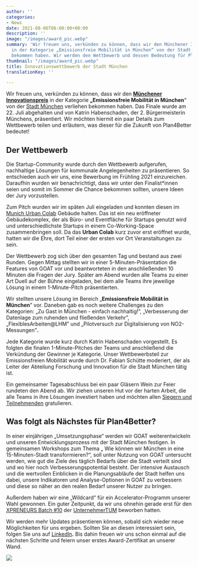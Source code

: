 ```yaml
---
author: ''
categories:
- News
date: 2021-08-06T06:00:00+00:00
description: ''
image: "/images/award_pic.webp"
summary: 'Wir freuen uns, verkünden zu können, dass wir den Münchener Innovationspreis
  in der Kategorie „Emissionsfreie Mobilität in München“ von der Stadt München verliehen
  bekommen haben. Wir werden den Wettbewerb und dessen Bedeutung für Plan4Better diskutieren. '
thumbnail: "/images/award_pic.webp"
title: Innovationswettbewerb der Stadt München
translationKey: ''

---
```

Wir freuen uns, verkünden zu können, dass wir den [**Münchener Innovationspreis**](https://muenchen.digital/blog/innovationspreis-2021/) in der Kategorie **„Emissionsfreie Mobilität in München**“ von der [Stadt München](https://www.muenchen.de/rathaus/wirtschaft/tech/digitalisierung-plattformen/Innovationswettbewerb.html) verliehen bekommen haben. Das Finale wurde am 22. Juli abgehalten und von Katrin Habenschaden, der 2. Bürgermeisterin Münchens, präsentiert. Wir möchten hiermit ein paar Details zum Wettbewerb teilen und erläutern, was dieser für die Zukunft von Plan4Better bedeutet!

## **Der Wettbewerb**

Die Startup-Community wurde durch den Wettbewerb aufgerufen, nachhaltige Lösungen für kommunale Angelegenheiten zu präsentieren. So entschieden auch wir uns, eine Bewerbung im Frühling 2021 einzureichen. Daraufhin wurden wir benachrichtigt, dass wir unter den Finalist*innen seien und somit im Sommer die Chance bekommen sollten, unsere Ideen der Jury vorzustellen.

Zum Pitch wurden wir im späten Juli eingeladen und konnten diesen im [Munich Urban Colab](https://www.munich-urban-colab.de/) Gebäude halten. Das ist ein neu eröffneter Gebäudekomplex, der als Büro- und Eventfläche für Startups genutzt wird und unterschiedlichste Startups in einem Co-Working-Space zusammenbringen soll. Da das **Urban Colab** kurz zuvor erst eröffnet wurde, hatten wir die Ehre, dort Teil einer der ersten vor Ort Veranstaltungen zu sein.

Der Wettbewerb zog sich über den gesamten Tag und bestand aus zwei Runden. Gegen Mittag stellten wir in einer 5-Minuten-Präsentation die Features von GOAT vor und beantworteten in den anschließenden 10 Minuten die Fragen der Jury. Später am Abend wurden alle Teams zu einer Art Duell auf der Bühne eingeladen, bei dem alle Teams ihre jeweilige Lösung in einem 1-Minute-Pitch präsentierten.

Wir stellten unsere Lösung im Bereich „**Emissionsfreie Mobilität in München**” vor. Daneben gab es noch weitere Challenges zu den Kategorien: „Zu Gast in München - einfach nachhaltig!”, „Verbesserung der Datenlage zum ruhenden und fließenden Verkehr”, „FlexiblesArbeiten@LHM” und „Pilotversuch zur Digitalisierung von NO2-Messungen"**.**

Jede Kategorie wurde kurz durch Katrin Habenschaden vorgestellt. Es folgten die finalen 1-Minute-Pitches der Teams und anschließend die Verkündung der Gewinner je Kategorie. Unser Wettbewerbsteil zur Emissionsfreien Mobilität wurde durch Dr. Fabian Schütte moderiert, der als Leiter der Abteilung Forschung und Innovation für die Stadt München tätig ist.

Ein gemeinsamer Tagesabschluss bei ein paar Gläsern Wein zur Feier rundeten den Abend ab. Wir ziehen unseren Hut vor der harten Arbeit, die alle Teams in ihre Lösungen investiert haben und möchten allen [Siegern und Teilnehmenden](https://www.munich-startup.de/74796/innovationspreis-2021-gewinner/) gratulieren.

## **Was folgt als Nächstes für Plan4Better?**

In einer einjährigen „Umsetzungsphase“ werden wir GOAT weiterentwickeln und unseren Entwicklungsprozess mit der Stadt München festigen. In gemeinsamen Workshops zum Thema „ Wie können wir München in eine 15-Minuten-Stadt transformieren?“, soll unter Nutzung von GOAT untersucht werden, wie gut die Ziele des täglich Bedarfs über die Stadt verteilt sind und wo hier noch Verbesserungspotential besteht. Der intensive Austausch und die wertvollen Einblicken in die Planungsabläufe der Stadt helfen uns dabei, unsere Indikatoren und Analyse-Optionen in GOAT zu verbessern und diese so näher an den realen Bedarf unserer Nutzer zu bringen.

Außerdem haben wir eine „Wildcard“ für ein Accelerator-Programm unserer Wahl gewonnen. Ein guter Zeitpunkt, da wir uns ohnehin gerade erst für den [XPRENEURS Batch #10](https://www.unternehmertum.de/en/services/xpreneurs) der [UnternehmerTUM](https://www.unternehmertum.de/en/) beworben hatten.

Wir werden mehr Updates präsentieren können, sobald sich wieder neue Möglichkeiten für uns ergeben. Sollten Sie an diesen interessiert sein, folgen Sie uns auf [LinkedIn](https://www.linkedin.com/company/plan4better/)**.** Bis dahin freuen wir uns schon einmal auf die nächsten Schritte und feiern unser erstes Award-Zertifikat an unserer Wand.

![](/images/award_cert.webp)